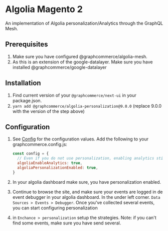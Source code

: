 # Algolia Magento 2

An implementation of Algolia personalization/Analytics through the GraphQL Mesh.

## Prerequisites

1. Make sure you have configured @graphcommerce/algolia-mesh.
2. As this is an extension of the google-datalayer. Make sure you have installed
   @graphcommerce/google-datalayer

## Installation

1. Find current version of your `@graphcommerce/next-ui` in your package.json.
2. `yarn add @graphcommerce/algolia-personalization@9.0.0` (replace 9.0.0 with
   the version of the step above)

## Configuration

1. See [Config](./Config.graphqls) for the configuration values. Add the
   following to your graphcommerce.config.js:

   ```js
   const config = {
     // Even if you do not use personalization, enabling analytics still allows you to track events in Algolia.
     algoliaEnableAnalytics: true,
     algoliaPersonalizationEnabled: true,
   }
   ```

2. In your algolia dashboard make sure, you have personalization enabled.
3. Continue to browse the site, and make sure your events are logged in de event
   debugger in your algolia dashboard. In the under left corner.
   `Data Sources > Events > Debugger`. Once you've collected several events, you
   can start configuring personalization
4. in `Enchance > personalization` setup the strategies. Note: if you can't find
   some events, make sure you have send several.
